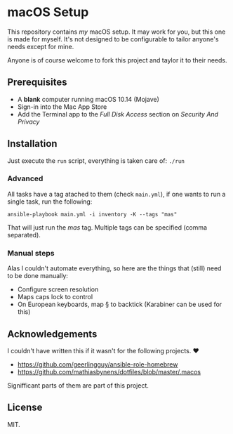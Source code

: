 # macOS Setup

This repository contains *my* macOS setup. It may work for you, but this one is
made for myself. It's not designed to be configurable to tailor anyone's needs
except for mine.

Anyone is of course welcome to fork this project and taylor it to their needs.

## Prerequisites

* A **blank** computer running macOS 10.14 (Mojave)
* Sign-in into the Mac App Store
* Add the Terminal app to the *Full Disk Access* section on *Security And Privacy*

## Installation

Just execute the `run` script, everything is taken care of: `./run`

### Advanced

All tasks have a tag atached to them (check `main.yml`), if one wants to run a
single task, run the following:

`ansible-playbook main.yml -i inventory -K --tags "mas"`

That will just run the *mas* tag. Multiple tags can be specified (comma separated).

### Manual steps

Alas I couldn't automate everything, so here are the things that (still) need to
be done manually:

* Configure screen resolution
* Maps caps lock to control
* On European keyboards, map § to backtick (Karabiner can be used for this)

## Acknowledgements

I couldn't have written this if it wasn't for the following projects. ❤️

* https://github.com/geerlingguy/ansible-role-homebrew
* https://github.com/mathiasbynens/dotfiles/blob/master/.macos

Signifficant parts of them are part of this project.

## License

MIT.
